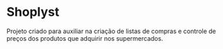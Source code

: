 # Shoplyst

Projeto criado para auxiliar na criação de listas de compras e controle de preços dos produtos que adquirir nos supermercados.
